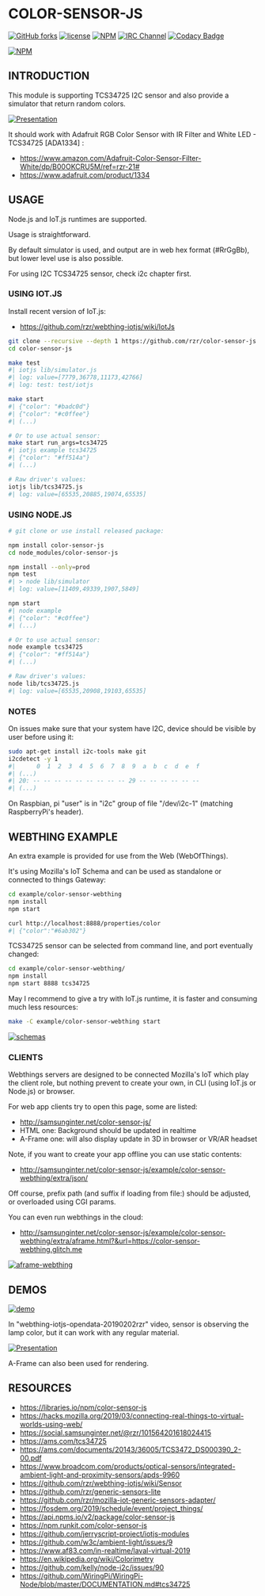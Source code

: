 # COLOR-SENSOR-JS #

[![GitHub forks](https://img.shields.io/github/forks/rzr/color-sensor-js.svg?style=social&label=Fork&maxAge=2592000)](https://GitHub.com/rzr/color-sensor-js/network/)
[![license](https://img.shields.io/badge/license-Apache-2.0.svg)](LICENSE)
[![NPM](https://img.shields.io/npm/v/color-sensor-js.svg)](https://www.npmjs.com/package/color-sensor-js)
[![IRC Channel](https://img.shields.io/badge/chat-on%20freenode-brightgreen.svg)](https://kiwiirc.com/client/irc.freenode.net/#tizen)
[![Codacy Badge](https://api.codacy.com/project/badge/Grade/9eaea080afea42e295b8778133446bbd)](https://app.codacy.com/app/rzr/color-sensor-js?utm_source=github.com&utm_medium=referral&utm_content=rzr/color-sensor-js&utm_campaign=Badge_Grade_Dashboard)

[![NPM](https://nodei.co/npm/color-sensor-js.png)](https://npmjs.org/package/color-sensor-js)

## INTRODUCTION ##

This module is supporting TCS34725 I2C sensor
and also provide a simulator that return random colors.

[![Presentation](
https://camo.githubusercontent.com/a31c09f76b5309cc7fbf0122a271913a5c9d91a3/68747470733a2f2f696d6167652e736c696465736861726563646e2e636f6d2f776f7478722d3230313930333230727a722d3139303332313133333434362f39352f776f7478723230313930333230727a722d312d3633382e6a7067#./file/wotxr-20190320rzr.jpg
)](
http://www.slideshare.net/slideshow/embed_code/key/cPtJI8DNhzpE4#wotxr-20190320rzr
"WoTxR")

It should work with Adafruit RGB Color Sensor
with IR Filter and White LED - TCS34725 [ADA1334] :

* <https://www.amazon.com/Adafruit-Color-Sensor-Filter-White/dp/B00OKCRU5M/ref=rzr-21#>
* <https://www.adafruit.com/product/1334>

## USAGE ##

Node.js and IoT.js runtimes are supported.

Usage is straightforward.

By default simulator is used, and output are in web hex format (#RrGgBb),
but lower level use is also possible.

For using I2C TCS34725 sensor, check i2c chapter first.

### USING IOT.JS ###

Install recent version of IoT.js:

* <https://github.com/rzr/webthing-iotjs/wiki/IotJs>

```sh
git clone --recursive --depth 1 https://github.com/rzr/color-sensor-js
cd color-sensor-js

make test
#| iotjs lib/simulator.js
#| log: value=[7779,36778,11173,42766]
#| log: test: test/iotjs

make start
#| {"color": "#badc0d"}
#| {"color": "#c0ffee"}
#| (...)

# Or to use actual sensor:
make start run_args=tcs34725
#| iotjs example tcs34725
#| {"color": "#ff514a"}
#| (...)

# Raw driver's values:
iotjs lib/tcs34725.js
#| log: value=[65535,20885,19074,65535]

```

### USING NODE.JS ###

```sh
# git clone or use install released package:

npm install color-sensor-js
cd node_modules/color-sensor-js

npm install --only=prod
npm test
#| > node lib/simulator
#| log: value=[11409,49339,1907,5849]

npm start
#| node example
#| {"color": "#c0ffee"}
#| (...)

# Or to use actual sensor:
node example tcs34725
#| {"color": "#ff514a"}
#| (...)

# Raw driver's values:
node lib/tcs34725.js
#| log: value=[65535,20908,19103,65535]
```

### NOTES ###

On issues make sure that your system have I2C,
device should be visible by user before using it:

```sh
sudo apt-get install i2c-tools make git
i2cdetect -y 1
#|      0  1  2  3  4  5  6  7  8  9  a  b  c  d  e  f
#| (...)
#| 20: -- -- -- -- -- -- -- -- -- 29 -- -- -- -- -- --
#| (...)
```

On Raspbian, pi "user" is in "i2c" group of file "/dev/i2c-1"
(matching RaspberryPi's header).

## WEBTHING EXAMPLE ##

An extra example is provided for use from the Web (WebOfThings).

It's using Mozilla's IoT Schema and can be used as standalone
or connected to things Gateway:

```sh
cd example/color-sensor-webthing
npm install
npm start

curl http://localhost:8888/properties/color
#| {"color":"#6ab302"}
```

TCS34725 sensor can be selected from command line, and port eventually changed:

```sh
cd example/color-sensor-webthing/
npm install
npm start 8888 tcs34725
```

May I recommend to give a try with IoT.js runtime,
it is faster and consuming much less resources:

```sh
make -C example/color-sensor-webthing start
```

[![schemas](
http://image.slidesharecdn.com/iot-javascript-2019-fosdem-190206130525/95/iotjavascript2019fosdem-26-638.jpg
)](
https://www.slideshare.net/rzrfreefr/iotjavascript2019fosdem/26
"Schema")

### CLIENTS ###

Webthings servers are designed to be connected Mozilla's IoT
which play the client role, but nothing prevent to create your own,
in CLI (using IoT.js or Node.js) or browser.

For web app clients try to open this page, some are listed:

* <http://samsunginter.net/color-sensor-js/>
* HTML one: Background should be updated in realtime
* A-Frame one: will also display update in 3D in browser or VR/AR headset

Note, if you want to create your app offline you can use static contents:

* <http://samsunginter.net/color-sensor-js/example/color-sensor-webthing/extra/json/>

Off course, prefix path (and suffix if loading from file:) should be adjusted,
or overloaded using CGI params.

You can even run webthings in the cloud:

* <http://samsunginter.net/color-sensor-js/example/color-sensor-webthing/extra/aframe.html?&url=https://color-sensor-webthing.glitch.me>

[![aframe-webthing](
https://speakerd.s3.amazonaws.com/presentations/9d6091c2266448b88daab13082337882/slide_29.jpg#aframe-webthing
)](
http://purl.org/aframe-webthing#
"aframe-webthing")

## DEMOS ##

[![demo](
https://image.slidesharecdn.com/mozilla-things-fosdem-2019-190207162845/95/mozillathingsfosdem2019-24-638.jpg
)](
https://www.slideshare.net/rzrfreefr/mozillathingsfosdem2019/25
"Demo")

In "webthing-iotjs-opendata-20190202rzr" video, sensor is observing the lamp color,
but it can work with any regular material.

[![Presentation](
https://cf.mastohost.com/v1/AUTH_91eb37814936490c95da7b85993cc2ff/socialsamsunginternet/preview_cards/images/000/004/182/original/863b031e1ab0e255.jpeg
)](
https://social.samsunginter.net/@rzr/101564201618024415#
"WebThingIotJs"
)

A-Frame can also been used for rendering.

## RESOURCES ##

* <https://libraries.io/npm/color-sensor-js>
* <https://hacks.mozilla.org/2019/03/connecting-real-things-to-virtual-worlds-using-web/>
* <https://social.samsunginter.net/@rzr/101564201618024415>
* <https://ams.com/tcs34725>
* <https://ams.com/documents/20143/36005/TCS3472_DS000390_2-00.pdf>
* <https://www.broadcom.com/products/optical-sensors/integrated-ambient-light-and-proximity-sensors/apds-9960>
* <https://github.com/rzr/webthing-iotjs/wiki/Sensor>
* <https://github.com/rzr/generic-sensors-lite>
* <https://github.com/rzr/mozilla-iot-generic-sensors-adapter/>
* <https://fosdem.org/2019/schedule/event/project_things/>
* <https://api.npms.io/v2/package/color-sensor-js>
* <https://npm.runkit.com/color-sensor-js>
* <https://github.com/jerryscript-project/iotjs-modules>
* <https://github.com/w3c/ambient-light/issues/9>
* <https://www.af83.com/in-realtime/laval-virtual-2019>
* <https://en.wikipedia.org/wiki/Colorimetry>
* <https://github.com/kelly/node-i2c/issues/90>
* <https://github.com/WiringPi/WiringPi-Node/blob/master/DOCUMENTATION.md#tcs34725>
